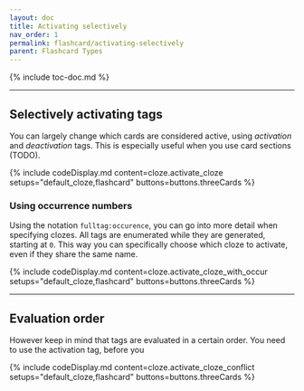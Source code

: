 ```yaml
---
layout: doc
title: Activating selectively
nav_order: 1
permalink: flashcard/activating-selectively
parent: Flashcard Types
---
```


{% include toc-doc.md %}

---
## Selectively activating tags

You can largely change which cards are considered active, using _activation_ and _deactivation_ tags.
This is especially useful when you use card sections (TODO).

{% include codeDisplay.md content=cloze.activate_cloze setups="default_cloze,flashcard" buttons=buttons.threeCards %}

### Using occurrence numbers

Using the notation `fulltag:occurence`, you can go into more detail when specifying clozes.
All tags are enumerated while they are generated, starting at `0`.
This way you can specifically choose which cloze to activate, even if they share the same name.

{% include codeDisplay.md content=cloze.activate_cloze_with_occur setups="default_cloze,flashcard" buttons=buttons.threeCards %}

---
## Evaluation order

However keep in mind that tags are evaluated in a certain order.
You need to use the activation tag, before you 

{% include codeDisplay.md content=cloze.activate_cloze_conflict setups="default_cloze,flashcard" buttons=buttons.threeCards %}
